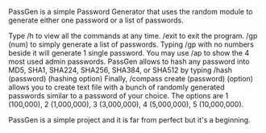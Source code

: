PassGen is a simple Password Generator that uses the random module to generate either one password or a list of passwords. 

Type /h to view all the commands at any time.
/exit to exit the program.
/gp (num) to simply generate a list of passwords. Typing /gp with no numbers beside it will generate 1 single password.
You may use /ap to show the 4 most used admin passwords.
 PassGen allows to hash any password into MD5, SHA1, SHA224, SHA256, SHA384, or SHA512 by typing /hash (password) (hashing option)
Finally, /compass create (password) (option) allows you to create text file with a bunch of randomly generated passwords similar to a password of your choice. The options are 1 (100,000), 2 (1,000,000), 3 (3,000,000), 4 (5,000,000), 5 (10,000,000).

PassGen is a simple project and it is far from perfect but it's a beginning.
